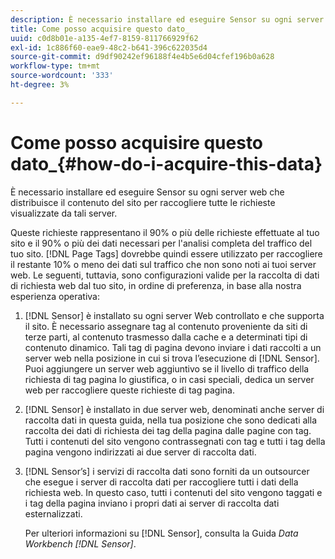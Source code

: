```yaml
---
description: È necessario installare ed eseguire Sensor su ogni server web che distribuisce il contenuto del sito per raccogliere tutte le richieste visualizzate da tali server.
title: Come posso acquisire questo dato_
uuid: c0d8b01e-a135-4ef7-8159-811766929f62
exl-id: 1c886f60-eae9-48c2-b641-396c622035d4
source-git-commit: d9df90242ef96188f4e4b5e6d04cfef196b0a628
workflow-type: tm+mt
source-wordcount: '333'
ht-degree: 3%

---
```


# Come posso acquisire questo dato_{#how-do-i-acquire-this-data}

È necessario installare ed eseguire Sensor su ogni server web che distribuisce il contenuto del sito per raccogliere tutte le richieste visualizzate da tali server.

Queste richieste rappresentano il 90% o più delle richieste effettuate al tuo sito e il 90% o più dei dati necessari per l&#39;analisi completa del traffico del tuo sito. [!DNL Page Tags] dovrebbe quindi essere utilizzato per raccogliere il restante 10% o meno dei dati sul traffico che non sono noti ai tuoi server web. Le seguenti, tuttavia, sono configurazioni valide per la raccolta di dati di richiesta web dal tuo sito, in ordine di preferenza, in base alla nostra esperienza operativa:

1. [!DNL Sensor] è installato su ogni server Web controllato e che supporta il sito. È necessario assegnare tag al contenuto proveniente da siti di terze parti, al contenuto trasmesso dalla cache e a determinati tipi di contenuto dinamico. Tali tag di pagina devono inviare i dati raccolti a un server web nella posizione in cui si trova l’esecuzione di [!DNL Sensor]. Puoi aggiungere un server web aggiuntivo se il livello di traffico della richiesta di tag pagina lo giustifica, o in casi speciali, dedica un server web per raccogliere queste richieste di tag pagina.
1. [!DNL Sensor] è installato in due server web, denominati anche server di raccolta dati in questa guida, nella tua posizione che sono dedicati alla raccolta dei dati di richiesta dei tag della pagina dalle pagine con tag. Tutti i contenuti del sito vengono contrassegnati con tag e tutti i tag della pagina vengono indirizzati ai due server di raccolta dati.
1. [!DNL Sensor’s] i servizi di raccolta dati sono forniti da un outsourcer che esegue i server di raccolta dati per raccogliere tutti i dati della richiesta web. In questo caso, tutti i contenuti del sito vengono taggati e i tag della pagina inviano i propri dati ai server di raccolta dati esternalizzati.

   Per ulteriori informazioni su [!DNL Sensor], consulta la Guida *Data Workbench [!DNL Sensor]*.
